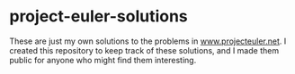 # project-euler-solutions
These are just my own solutions to the problems in www.projecteuler.net. I created this repository to keep track of these solutions, and I made them public for anyone who might find them interesting.
